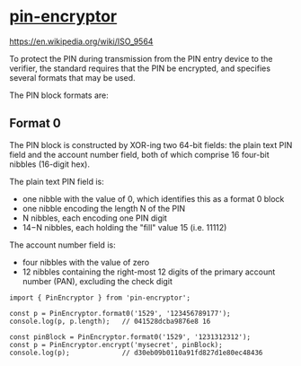 # [pin-encryptor](https://www.npmjs.com/package/pin-encryptor)

https://en.wikipedia.org/wiki/ISO_9564

To protect the PIN during transmission from the PIN entry device to the verifier, the standard requires that the PIN be encrypted, and specifies several formats that may be used.

The PIN block formats are:

## Format 0

The PIN block is constructed by XOR-ing two 64-bit fields: the plain text PIN field and the account number field, both of which comprise 16 four-bit nibbles (16-digit hex).

The plain text PIN field is:

-   one nibble with the value of 0, which identifies this as a format 0 block
-   one nibble encoding the length N of the PIN
-   N nibbles, each encoding one PIN digit
-   14−N nibbles, each holding the "fill" value 15 (i.e. 11112)

The account number field is:

-   four nibbles with the value of zero
-   12 nibbles containing the right-most 12 digits of the primary account number (PAN), excluding the check digit

```
import { PinEncryptor } from 'pin-encryptor';

const p = PinEncryptor.format0('1529', '123456789177');
console.log(p, p.length);   // 041528dcba9876e8 16
```

```
const pinBlock = PinEncryptor.format0('1529', '1231312312');
const p = PinEncryptor.encrypt('mysecret', pinBlock);
console.log(p);             // d30eb09b0110a91fd827d1e80ec48436
```
